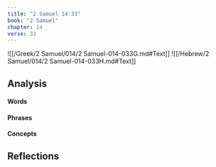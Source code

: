 ```yaml
---
title: "2 Samuel 14:33"
book: "2 Samuel"
chapter: 14
verse: 33
---
```

![[/Greek/2 Samuel/014/2 Samuel-014-033G.md#Text]]
![[/Hebrew/2 Samuel/014/2 Samuel-014-033H.md#Text]]

## Analysis

#### Words

#### Phrases

#### Concepts

## Reflections
